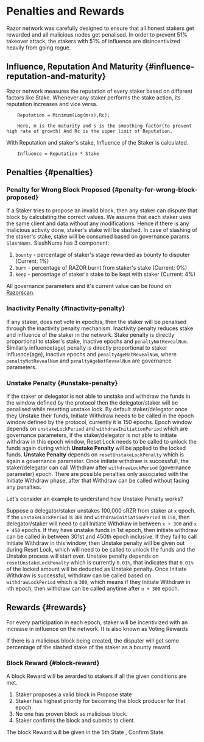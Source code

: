 # Penalties and Rewards

Razor network was carefully designed to ensure that all honest stakers get rewarded and all malicious nodes get penalised. In order to prevent 51% takeover attack, the stakers with 51% of influence are disincentivized heavily from going rogue.

## Influence, Reputation And Maturity {#influence-reputation-and-maturity}

Razor network measures the reputation of every staker based on different factors like Stake. Whenever any staker performs the stake action, its reputation increases and vice versa.

        Reputation = Minimum(Log(m+s),Rc);

        Here, m is the maturity and s is the smoothing factor(to prevent high rate of growth) And Rc is the upper limit of Reputation.

With Reputation and staker's stake, Influence of the Staker is calculated.

        Influence = Reputation * Stake

## Penalties {#penalties}

### Penalty for Wrong Block Proposed {#penalty-for-wrong-block-proposed}

If a Staker tries to propose an invalid block, then any staker can dispute that block by calculating the correct values. We assume that each staker uses the same client and data without any modifications. Hence if there is any malicious activity done, staker's stake will be slashed. In case of slashing of the staker's stake, stake will be consumed based on governance params `SlashNums`. SlashNums has 3 component:

1. `bounty` - percentage of staker's stage rewarded as bounty to disputer (Current: 1%)
2. `burn` - percentage of RAZOR burnt from staker's stake (Current: 0%)
3. `keep` - percentage of staker's stake to be kept with staker (Current: 4%)

All governance parameters and it's current value can be found on [Razorscan](https://razorscan.io/governance/values).

### Inactivity Penalty {#inactivity-penalty}

If any staker, does not vote in epoch/s, then the staker will be penalised through the inactivity penalty mechanism. Inactivity penalty reduces stake and influence of the staker in the network. Stake penalty is directly proportional to staker's stake, inactive epochs and `penaltyNotRevealNum`. Similarly influence(age) penalty is directly proportional to staker influence(age), inactive epochs and `penaltyAgeNotRevealNum`, where `penaltyNotRevealNum` and `penaltyAgeNotRevealNum` are governance parameters.

### Unstake Penalty {#unstake-penalty}

If the staker or delegator is not able to unstake and withdraw the funds in the window defined by the protocol then the delegator/staker will be penalised while resetting unstake lock. By default staker/delegator once they Unstake their funds, Initiate Withdraw needs to be called in the epoch window defined by the protocol, currently it is 150 epochs. Epoch window depends on `unstakeLockPeriod` and `withdrawInitiationPeriod` which are governance parameters, if the staker/delegator is not able to initiate withdraw in this epoch window, Reset Lock needs to be called to unlock the funds again during which **Unstake Penalty** will be applied to the locked funds. **Unstake Penalty** depends on `resetUnstakeLockPenalty` which is again a governance parameter. Once initiate withdraw is successfull, the staker/delegator can call Withdraw after `withdrawLockPeriod` (governance parameter) epoch. There are possible penalties only associated with the Initiate Withdraw phase, after that Withdraw can be called without facing any penalties.

Let's consider an example to understand how Unstake Penalty works?

Suppose a delegator/staker unstakes 100,000 sRZR from staker at `x` epoch. If the `unstakeLockPeriod` is `300` and `withdrawInitiationPeriod` is `150`, then delegator/staker will need to call Initiate Withdraw in between `x + 300` and `x + 450` epochs. If they have unstake funds in 1st epoch, then initiate withdraw can be called in between 301st and 450th epoch inclusive. If they fail to call Initiate Withdraw in this window, then Unstake penalty will be given out during Reset Lock, which will need to be called to unlock the funds and the Unstake process will start over. Unstake penalty depends on `resetUnstakeLockPenalty` which is currently `0.01%`, that indicates that `0.01%` of the locked amount will be deducted as Unstake penalty. Once Initiate Withdraw is successful, withdraw can be called based on `withdrawLockPeriod` which is `300`, which means if they Initiate Withdraw in `n`th epoch, then withdraw can be called anytime after `n + 300` epoch.

## Rewards {#rewards}

For every participation in each epoch, staker will be incentivized with an increase in influence on the network. It is also known as Voting Rewards

If there is a malicious block being created, the disputer will get some percentage of the slashed stake of the staker as a bounty reward.

### Block Reward {#block-reward}

A block Reward will be awarded to stakers if all the given conditions are met.

1. Staker proposes a valid block in Propose state
2. Staker has highest priority for becoming the block producer for that epoch.
3. No one has proven block as malicious block.
4. Staker confirms the block and submits to client.

The block Reward will be given in the 5th State , Confirm State.
